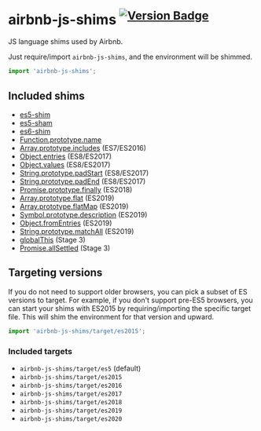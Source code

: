 # airbnb-js-shims <sup>[![Version Badge][2]][1]</sup>

JS language shims used by Airbnb.

Just require/import `airbnb-js-shims`, and the environment will be shimmed.

```js
import 'airbnb-js-shims';
```

## Included shims

 - [es5-shim](https://www.npmjs.com/package/es5-shim)
 - [es5-sham](https://www.npmjs.com/package/es5-shim#shams)
 - [es6-shim](https://www.npmjs.com/package/es6-shim)
 - [Function.prototype.name](https://www.npmjs.com/package/function.prototype.name)
 - [Array.prototype.includes](https://www.npmjs.com/package/array-includes) (ES7/ES2016)
 - [Object.entries](https://www.npmjs.com/package/object.entries) (ES8/ES2017)
 - [Object.values](https://www.npmjs.com/package/object.values) (ES8/ES2017)
 - [String.prototype.padStart](https://www.npmjs.com/package/string.prototype.padstart) (ES8/ES2017)
 - [String.prototype.padEnd](https://www.npmjs.com/package/string.prototype.padend) (ES8/ES2017)
 - [Promise.prototype.finally](https://npmjs.com/package/promise.prototype.finally) (ES2018)
 - [Array.prototype.flat](https://npmjs.com/package/array.prototype.flat) (ES2019)
 - [Array.prototype.flatMap](https://npmjs.com/package/array.prototype.flatmap) (ES2019)
 - [Symbol.prototype.description](https://npmjs.com/package/symbol.prototype.description) (ES2019)
 - [Object.fromEntries](https://npmjs.com/package/object.fromentries) (ES2019)
 - [String.prototype.matchAll](https://npmjs.com/package/string.prototype.matchall) (ES2019)
 - [globalThis](https://www.npmjs.com/package/globalthis) (Stage 3)
 - [Promise.allSettled](https://www.npmjs.com/package/promise.allsettled) (Stage 3)

## Targeting versions

If you do not need to support older browsers, you can pick a subset of ES versions to target. For example, if you don't support pre-ES5 browsers, you can start your shims with ES2015 by requiring/importing the specific target file. This will shim the environment for that version and upward.

```js
import 'airbnb-js-shims/target/es2015';
```

### Included targets

- `airbnb-js-shims/target/es5` (default)
- `airbnb-js-shims/target/es2015`
- `airbnb-js-shims/target/es2016`
- `airbnb-js-shims/target/es2017`
- `airbnb-js-shims/target/es2018`
- `airbnb-js-shims/target/es2019`
- `airbnb-js-shims/target/es2020`

[1]: https://npmjs.org/package/airbnb-js-shims
[2]: http://versionbadg.es/airbnb/js-shims.svg
